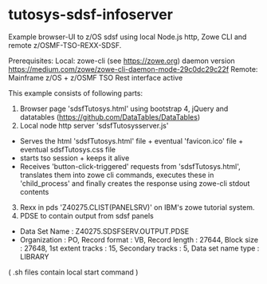 # tutosys-sdsf-infoserver
Example browser-UI to z/OS sdsf using local Node.js http, Zowe CLI and remote z/OSMF-TSO-REXX-SDSF.

Prerequisites:
Local:
  zowe-cli (see https://zowe.org) daemon version https://medium.com/zowe/zowe-cli-daemon-mode-29c0dc29c22f
Remote:
  Mainframe z/OS + z/OSMF TSO Rest interface active

This example consists of following parts:

1) Browser page 'sdsfTutosys.html' using bootstrap 4, jQuery and  datatables (https://github.com/DataTables/DataTables)
2) Local node http server 'sdsfTutosysserver.js'
  - Serves the html 'sdsfTutosys.html' file + eventual 'favicon.ico' file + eventual sdsfTutosys.css file
  - starts tso session + keeps it alive
  - Receives 'button-click-triggered' requests from 'sdsfTutosys.html', translates them into zowe cli commands, executes these in 'child_process' and finally creates the response using zowe-cli stdout contents
3) Rexx in pds 'Z40275.CLIST(PANELSRV)' on IBM's zowe tutorial system.
4) PDSE to contain output from sdsf panels
 - Data Set Name : Z40275.SDSFSERV.OUTPUT.PDSE
 - Organization : PO, Record format : VB, Record length : 27644, Block size : 27648, 1st extent tracks : 15, Secondary tracks : 5, Data set name type : LIBRARY


( .sh files contain local start command )